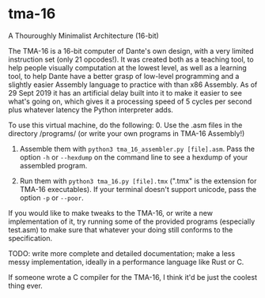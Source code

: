 # tma-16
A Thouroughly Minimalist Architecture (16-bit)

The TMA-16 is a 16-bit computer of Dante's own design, with a very limited instruction set (only 21 opcodes!).
It was created both as a teaching tool, to help people visually computation at the lowest level, as well as a learning
tool, to help Dante have a better grasp of low-level programming and a slightly easier Assembly language to practice with
than x86 Assembly. As of 29 Sept 2019 it has an artificial delay built into it to make it easier to see what's going on,
which gives it a processing speed of 5 cycles per second plus whatever latency the Python interpreter adds.

To use this virtual machine, do the following:
  0. Use the .asm files in the directory /programs/ (or write your own programs in TMA-16 Assembly!)
  
  1. Assemble them with `python3 tma_16_assembler.py [file].asm`. Pass the option `-h` or `--hexdump` on the command line to see a 
     hexdump of your assembled program.

  2. Run them with `python3 tma_16.py [file].tmx` (".tmx" is the extension for TMA-16 executables). If your terminal doesn't
     support unicode, pass the option `-p` or `--poor`.

If you would like to make tweaks to the TMA-16, or write a new implementation of it, try running some of the provided programs
(especially test.asm) to make sure that whatever your doing still conforms to the specification.

TODO: write more complete and detailed documentation; make a less messy implementation, ideally in a performance language like
Rust or C.

If someone wrote a C compiler for the TMA-16, I think it'd be just the coolest thing ever.
